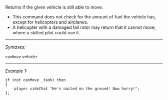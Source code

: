 Returns if the given vehicle is still able to move.
* This command does not check for the amount of fuel the vehicle has, except for helicopters and airplanes.
* A helicopter with a damaged tail rotor may return that it cannot move, where a skilled pilot could use it.


---
*Syntaxes:*

`canMove` vehicle

---
*Example 1:*

```sqf
if (not canMove _tank) then
{
	player sideChat "He's nailed on the ground! Now hurry!";
};
```